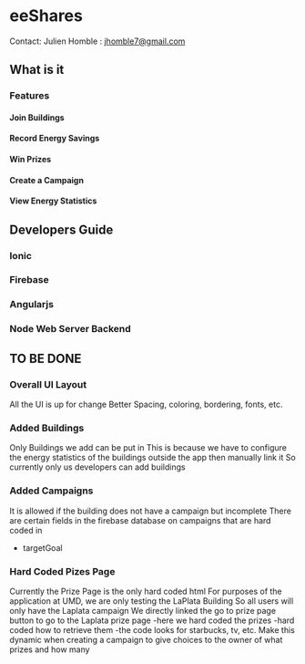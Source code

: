 # eeShares

Contact: Julien Homble : jhomble7@gmail.com

## What is it

###  Features

#### Join Buildings

#### Record Energy Savings

#### Win Prizes

#### Create a Campaign

#### View Energy Statistics 



## Developers Guide

### Ionic

### Firebase

### Angularjs

### Node Web Server Backend


## TO BE DONE

### Overall UI Layout
All the UI is up for change
Better Spacing, coloring, bordering, fonts, etc.

### Added Buildings 
Only Buildings we add can be put in
  This is because we have to configure the energy statistics of the buildings outside the app then manually link it 
  So currently only us developers can add buildings
### Added Campaigns
It is allowed if the building does not have a campaign but incomplete
There are certain fields in the firebase database on campaigns that are hard coded in 
  - targetGoal

### Hard Coded Pizes Page
Currently the Prize Page is the only hard coded html
For purposes of the application at UMD, we are only testing the LaPlata Building
So all users will only have the Laplata campaign
We directly linked the go to prize page button to go to the Laplata prize page
  -here we hard coded the prizes
  -hard coded how to retrieve them 
    -the code looks for starbucks, tv, etc.
Make this dynamic when creating a campaign to give choices to the owner of what prizes and how many 
